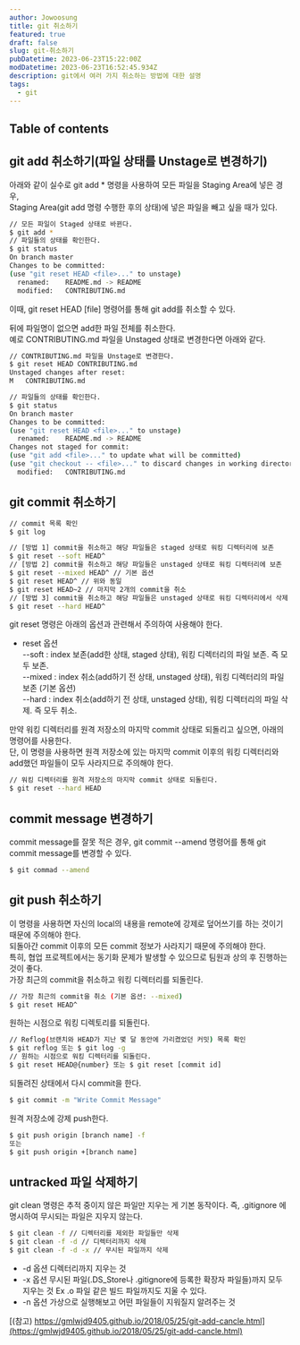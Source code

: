 ```yaml
---
author: Jowoosung
title: git 취소하기
featured: true
draft: false
slug: git-취소하기
pubDatetime: 2023-06-23T15:22:00Z
modDatetime: 2023-06-23T16:52:45.934Z
description: git에서 여러 가지 취소하는 방법에 대한 설명
tags: 
  - git
---  
```


## Table of contents

## git add 취소하기(파일 상태를 Unstage로 변경하기)  
아래와 같이 실수로 git add * 명령을 사용하여 모든 파일을 Staging Area에 넣은 경우,   
Staging Area(git add 명령 수행한 후의 상태)에 넣은 파일을 빼고 싶을 때가 있다.  
```bash
// 모든 파일이 Staged 상태로 바뀐다.
$ git add *
// 파일들의 상태를 확인한다.
$ git status
On branch master
Changes to be committed:
(use "git reset HEAD <file>..." to unstage)
  renamed:    README.md -> README
  modified:   CONTRIBUTING.md
```
이때, git reset HEAD [file] 명령어를 통해 git add를 취소할 수 있다.  

뒤에 파일명이 없으면 add한 파일 전체를 취소한다.  
예로 CONTRIBUTING.md 파일을 Unstaged 상태로 변경한다면 아래와 같다.   
```bash
// CONTRIBUTING.md 파일을 Unstage로 변경한다.
$ git reset HEAD CONTRIBUTING.md
Unstaged changes after reset:
M	CONTRIBUTING.md
```
```bash
// 파일들의 상태를 확인한다.
$ git status
On branch master
Changes to be committed:
(use "git reset HEAD <file>..." to unstage)
  renamed:    README.md -> README
Changes not staged for commit:
(use "git add <file>..." to update what will be committed)
(use "git checkout -- <file>..." to discard changes in working directory)
  modified:   CONTRIBUTING.md
```

## git commit 취소하기  
```bash
// commit 목록 확인
$ git log
```
```bash
// [방법 1] commit을 취소하고 해당 파일들은 staged 상태로 워킹 디렉터리에 보존
$ git reset --soft HEAD^
// [방법 2] commit을 취소하고 해당 파일들은 unstaged 상태로 워킹 디렉터리에 보존
$ git reset --mixed HEAD^ // 기본 옵션
$ git reset HEAD^ // 위와 동일
$ git reset HEAD~2 // 마지막 2개의 commit을 취소
// [방법 3] commit을 취소하고 해당 파일들은 unstaged 상태로 워킹 디렉터리에서 삭제
$ git reset --hard HEAD^
```
git reset 명령은 아래의 옵션과 관련해서 주의하여 사용해야 한다.
- reset 옵션  
    &#45;&#45;soft : index 보존(add한 상태, staged 상태), 워킹 디렉터리의 파일 보존. 즉 모두 보존.  
    &#45;&#45;mixed : index 취소(add하기 전 상태, unstaged 상태), 워킹 디렉터리의 파일 보존 (기본 옵션)  
    &#45;&#45;hard : index 취소(add하기 전 상태, unstaged 상태), 워킹 디렉터리의 파일 삭제. 즉 모두 취소.  

만약 워킹 디렉터리를 원격 저장소의 마지막 commit 상태로 되돌리고 싶으면, 아래의 명령어를 사용한다.  
단, 이 명령을 사용하면 원격 저장소에 있는 마지막 commit 이후의 워킹 디렉터리와 add했던 파일들이 모두 사라지므로 주의해야 한다.  
```bash
// 워킹 디렉터리를 원격 저장소의 마지막 commit 상태로 되돌린다.
$ git reset --hard HEAD
```

## commit message 변경하기  
commit message를 잘못 적은 경우, git commit &#45;&#45;amend 명령어를 통해 git commit message를 변경할 수 있다.   
```bash
$ git commad --amend
```


## git push 취소하기  
이 명령을 사용하면 자신의 local의 내용을 remote에 강제로 덮어쓰기를 하는 것이기 때문에 주의해야 한다.  
되돌아간 commit 이후의 모든 commit 정보가 사라지기 때문에 주의해야 한다.  
특히, 협업 프로젝트에서는 동기화 문제가 발생할 수 있으므로 팀원과 상의 후 진행하는 것이 좋다.  
가장 최근의 commit을 취소하고 워킹 디렉터리를 되돌린다.
```bash
// 가장 최근의 commit을 취소 (기본 옵션: --mixed)
$ git reset HEAD^
```
원하는 시점으로 워킹 디렉토리를 되돌린다.  
```bash
// Reflog(브랜치와 HEAD가 지난 몇 달 동안에 가리켰었던 커밋) 목록 확인
$ git reflog 또는 $ git log -g
// 원하는 시점으로 워킹 디렉터리를 되돌린다.
$ git reset HEAD@{number} 또는 $ git reset [commit id]
```
되돌려진 상태에서 다시 commit을 한다.  
```bash
$ git commit -m "Write Commit Message"
```
원격 저장소에 강제 push한다.  
```bash
$ git push origin [branch name] -f
또는
$ git push origin +[branch name]
```

## untracked 파일 삭제하기  
git clean 명령은 추적 중이지 않은 파일만 지우는 게 기본 동작이다. 즉, .gitignore 에 명시하여 무시되는 파일은 지우지 않는다.  
```bash
$ git clean -f // 디렉터리를 제외한 파일들만 삭제
$ git clean -f -d // 디렉터리까지 삭제
$ git clean -f -d -x // 무시된 파일까지 삭제
```
- &#45;d 옵션
    디렉터리까지 지우는 것
- &#45;x 옵션
    무시된 파일(.DS&#95;Store나 .gitignore에 등록한 확장자 파일들)까지 모두 지우는 것
Ex .o 파일 같은 빌드 파일까지도 지울 수 있다.
- &#45;n 옵션
    가상으로 실행해보고 어떤 파일들이 지워질지 알려주는 것  

[(참고) https://gmlwjd9405.github.io/2018/05/25/git-add-cancle.html](https://gmlwjd9405.github.io/2018/05/25/git-add-cancle.html)
